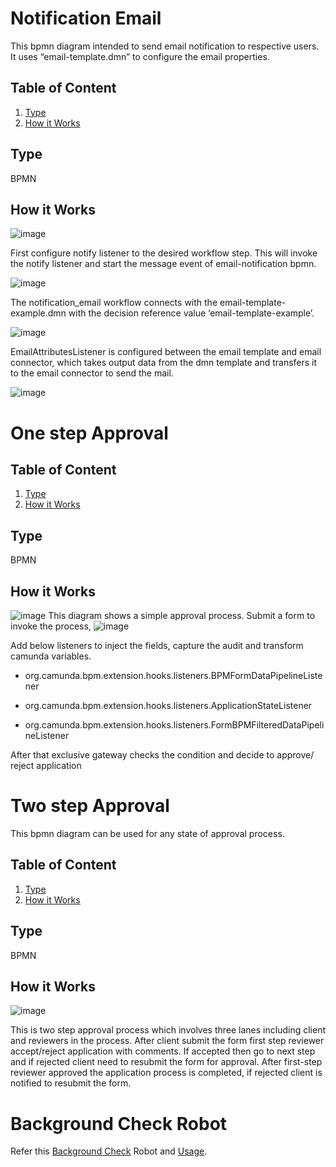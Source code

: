 # Notification Email
This bpmn diagram intended to send email notification to respective users. It uses “email-template.dmn” to configure the email properties.
## Table of Content
1. [Type](#type)
2. [How it Works](#how-it-Works)

## Type
BPMN
## How it Works

![image](https://user-images.githubusercontent.com/96716528/207521941-fee5fa71-6f71-4bc6-9816-d0e2e04ebff3.png)

First configure notify listener to the desired workflow step. This will invoke the notify listener and start the message event of email-notification bpmn.


![image](https://user-images.githubusercontent.com/96716528/207522000-579bec45-2488-4da5-ab6b-45621af5c5fe.png)



The notification_email workflow connects with the email-template-example.dmn with the decision reference value ‘email-template-example’.


![image](https://user-images.githubusercontent.com/96716528/207522072-497fa80a-8cf5-4318-ac5f-f51d270acbb0.png)


 EmailAttributesListener is configured between the email template and email connector, which takes output data from the dmn template and transfers it to the email connector to send the mail.
 

![image](https://user-images.githubusercontent.com/96716528/207522113-aabc1c5b-822e-42b2-ae6b-c261fbcafe7c.png)



# One step Approval
## Table of Content
1. [Type](#type)
2. [How it Works](#how-it-Works)
## Type
BPMN
## How it Works

![image](https://user-images.githubusercontent.com/96716528/207522495-ef0fd2e5-288d-41d4-89e6-df134e8ad6c7.png)
This diagram shows a simple approval process. Submit a form to invoke the process,
![image](https://user-images.githubusercontent.com/96716528/207522554-d5586607-a4bd-4f96-8d1f-eb349b9dae3d.png)


Add below listeners to inject the fields, capture the audit and transform camunda variables.

- org.camunda.bpm.extension.hooks.listeners.BPMFormDataPipelineListener

- org.camunda.bpm.extension.hooks.listeners.ApplicationStateListener

- org.camunda.bpm.extension.hooks.listeners.FormBPMFilteredDataPipelineListener

After that exclusive gateway  checks the condition and decide to approve/ reject application

# Two step Approval
This bpmn diagram can be used for any state of approval process.
## Table of Content
1. [Type](#type)
2. [How it Works](#how-it-Works)
## Type
BPMN
## How it Works
![image](https://user-images.githubusercontent.com/96716528/207524812-4c320a7d-5c6f-4409-bd10-4953dc19484a.png)

This is two step approval process which involves three lanes including client and reviewers in the process.
After client submit the form first step reviewer accept/reject application with comments. If accepted then go to next step and if rejected client need to resubmit the form for approval.
After first-step reviewer approved the application process is completed, if rejected client is notified to resubmit the form.

# Background Check Robot
Refer this [Background Check](https://github.com/AOT-Technologies/forms-flow-ai-extensions/blob/master/rpa-robocorp-extension/external-client-extension/starter-examples/robots/background-check-robot-readme.md) Robot and [Usage](https://github.com/AOT-Technologies/forms-flow-ai-extensions/blob/master/rpa-robocorp-extension/external-client-extension/USAGE.md). 




